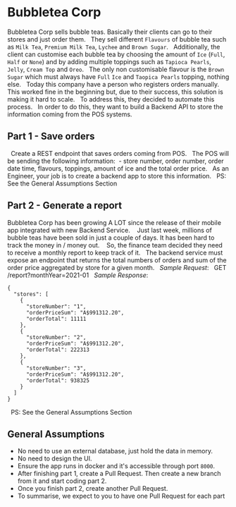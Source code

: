 Bubbletea Corp
====
Bubbletea Corp sells bubble teas. Basically their clients can go to their stores and just order them.
 
They sell different `Flavours` of bubble tea such as `Milk Tea`, `Premium Milk Tea`, `Lychee` and `Brown Sugar`.
 
Additionally, the client can customise each bubble tea by choosing the amount of `Ice` (`Full`, `Half` or `None`) and by adding multiple toppings such as `Tapioca Pearls`, `Jelly`, `Cream Top` and `Oreo`.
 
The only non customisable flavour is the `Brown Sugar` which must always have `Full` `Ice` and `Taopica Pearls` topping, nothing else.
 
Today this company have a person who registers orders manually. This worked fine in the beginning but, due to their success, this solution is making it hard to scale.
 
To address this, they decided to automate this process.
 
In order to do this, they want to build a Backend API to store the information coming from the POS systems.
 
 
## Part 1 - Save orders
 
Create a REST endpoint that saves orders coming from POS.
 
The POS will be sending the following information:
 - store number, order number, order date time, flavours, toppings, amount of ice and the total order price.
 
As an Engineer, your job is to create a backend app to store this information.
 
PS: See the General Assumptions Section
 
## Part 2 - Generate a report
Bubbletea Corp has been growing A LOT since the release of their mobile app integrated with new Backend Service.
  
Just last week, millions of bubble teas have been sold in just a couple of days. It has been hard to track the money in / money out.
  
So, the finance team decided they need to receive a monthly report to keep track of it.
 
The backend service must expose an endpoint that returns the total numbers of orders and sum of the order price aggregated by store for a given month.
 
*Sample Request*:
 
GET /report?monthYear=2021-01
 
*Sample Response*:
```
{
  "stores": [
    {
      "storeNumber": "1",
      "orderPriceSum": "A$991312.20",
      "orderTotal": 11111
    },
    {
      "storeNumber": "2",
      "orderPriceSum": "A$991312.20",
      "orderTotal": 222313
    },
    {
      "storeNumber": "3",
      "orderPriceSum": "A$991312.20",
      "orderTotal": 938325
    }
  ]
}
```
 
PS: See the General Assumptions Section
 
## General Assumptions
- No need to use an external database, just hold the data in memory.
- No need to design the UI.
- Ensure the app runs in docker and it's accessible through port `8000`.
- After finishing part 1, create a Pull Request. Then create a new branch from it and start coding part 2.
- Once you finish part 2, create another Pull Request.
- To summarise, we expect to you to have one Pull Request for each part

